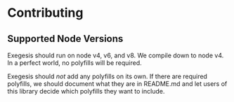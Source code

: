 # Contributing

## Supported Node Versions

Exegesis should run on node v4, v6, and v8.  We compile down to node v4.
In a perfect world, no polyfills will be required.

Exegesis should *not* add any polyfills on its own.  If there are required
polyfills, we should document what they are in README.md and let users of
this library decide which polyfills they want to include.